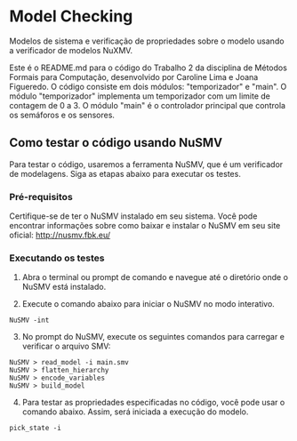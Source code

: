 # Model Checking
Modelos de sistema e verificação de propriedades sobre o modelo usando a verificador de modelos NuXMV.

Este é o README.md para o código do Trabalho 2 da disciplina de Métodos Formais para Computação, desenvolvido por Caroline Lima e Joana Figueredo. O código consiste em dois módulos: "temporizador" e "main". O módulo "temporizador" implementa um temporizador com um limite de contagem de 0 a 3. O módulo "main" é o controlador principal que controla os semáforos e os sensores.


## Como testar o código usando NuSMV
Para testar o código, usaremos a ferramenta NuSMV, que é um verificador de modelagens. Siga as etapas abaixo para executar os testes.

### Pré-requisitos
Certifique-se de ter o NuSMV instalado em seu sistema. Você pode encontrar informações sobre como baixar e instalar o NuSMV em seu site oficial: http://nusmv.fbk.eu/


### Executando os testes
1. Abra o terminal ou prompt de comando e navegue até o diretório onde o NuSMV está instalado.

2. Execute o comando abaixo para iniciar o NuSMV no modo interativo.


```
NuSMV -int
```

3. No prompt do NuSMV, execute os seguintes comandos para carregar e verificar o arquivo SMV:
```
NuSMV > read_model -i main.smv
NuSMV > flatten_hierarchy
NuSMV > encode_variables
NuSMV > build_model
```

4. Para testar as propriedades especificadas no código, você pode usar o comando abaixo. Assim, será iniciada a execução do modelo.
``` 
pick_state -i
```
